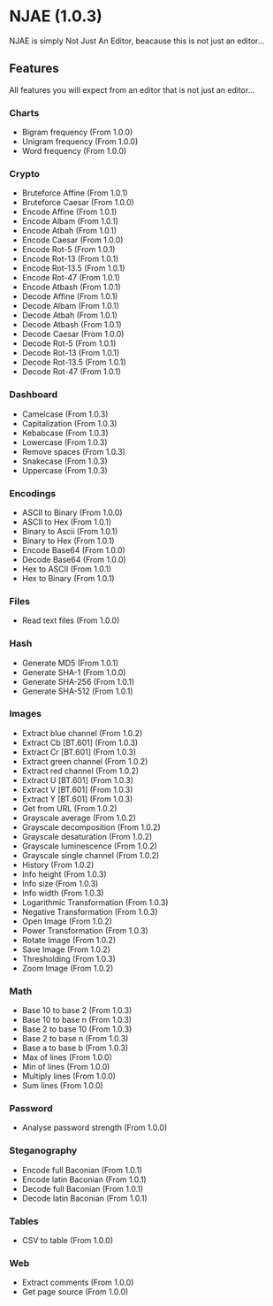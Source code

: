 # NJAE (1.0.3)

NJAE is simply Not Just An Editor, beacause this is not just an editor...

## Features

All features you will expect from an editor that is not just an editor...

### Charts

+ Bigram frequency (From 1.0.0)
+ Unigram frequency (From 1.0.0)
+ Word frequency (From 1.0.0)

### Crypto

+ Bruteforce Affine (From 1.0.1)
+ Bruteforce Caesar (From 1.0.0)
+ Encode Affine (From 1.0.1)
+ Encode Albam (From 1.0.1)
+ Encode Atbah (From 1.0.1)
+ Encode Caesar (From 1.0.0)
+ Encode Rot-5 (From 1.0.1)
+ Encode Rot-13 (From 1.0.1)
+ Encode Rot-13.5 (From 1.0.1)
+ Encode Rot-47 (From 1.0.1)
+ Encode Atbash (From 1.0.1)
+ Decode Affine (From 1.0.1)
+ Decode Albam (From 1.0.1)
+ Decode Atbah (From 1.0.1)
+ Decode Atbash (From 1.0.1)
+ Decode Caesar (From 1.0.0)
+ Decode Rot-5 (From 1.0.1)
+ Decode Rot-13 (From 1.0.1)
+ Decode Rot-13.5 (From 1.0.1)
+ Decode Rot-47 (From 1.0.1)

### Dashboard

+ Camelcase (From 1.0.3)
+ Capitalization (From 1.0.3)
+ Kebabcase (From 1.0.3)
+ Lowercase (From 1.0.3)
+ Remove spaces (From 1.0.3)
+ Snakecase (From 1.0.3)
+ Uppercase (From 1.0.3)

### Encodings

+ ASCII to Binary (From 1.0.0)
+ ASCII to Hex (From 1.0.1)
+ Binary to Ascii (From 1.0.1)
+ Binary to Hex (From 1.0.1)
+ Encode Base64 (From 1.0.0)
+ Decode Base64 (From 1.0.0)
+ Hex to ASCII (From 1.0.1)
+ Hex to Binary (From 1.0.1)

### Files

+ Read text files (From 1.0.0)

### Hash

+ Generate MD5 (From 1.0.1)
+ Generate SHA-1 (From 1.0.0)
+ Generate SHA-256 (From 1.0.1)
+ Generate SHA-512 (From 1.0.1)

### Images

+ Extract blue channel (From 1.0.2)
+ Extract Cb [BT.601] (From 1.0.3)
+ Extract Cr [BT.601] (From 1.0.3)
+ Extract green channel (From 1.0.2)
+ Extract red channel (From 1.0.2)
+ Extract U [BT.601] (From 1.0.3)
+ Extract V [BT.601] (From 1.0.3)
+ Extract Y [BT.601] (From 1.0.3)
+ Get from URL (From 1.0.2)
+ Grayscale average (From 1.0.2)
+ Grayscale decomposition (From 1.0.2)
+ Grayscale desaturation (From 1.0.2)
+ Grayscale luminescence (From 1.0.2)
+ Grayscale single channel (From 1.0.2)
+ History (From 1.0.2)
+ Info height (From 1.0.3)
+ Info size (From 1.0.3)
+ Info width (From 1.0.3)
+ Logarithmic Transformation (From 1.0.3)
+ Negative Transformation (From 1.0.3)
+ Open Image (From 1.0.2)
+ Power Transformation (From 1.0.3)
+ Rotate Image (From 1.0.2)
+ Save Image (From 1.0.2)
+ Thresholding (From 1.0.3)
+ Zoom Image (From 1.0.2)

### Math

+ Base 10 to base 2 (From 1.0.3)
+ Base 10 to base n (From 1.0.3)
+ Base 2 to base 10 (From 1.0.3)
+ Base 2 to base n (From 1.0.3)
+ Base a to base b (From 1.0.3)
+ Max of lines (From 1.0.0)
+ Min of lines (From 1.0.0)
+ Multiply lines (From 1.0.0)
+ Sum lines (From 1.0.0)

### Password

+ Analyse password strength (From 1.0.0)

### Steganography

+ Encode full Baconian (From 1.0.1)
+ Encode latin Baconian (From 1.0.1)
+ Decode full Baconian (From 1.0.1)
+ Decode latin Baconian (From 1.0.1)

### Tables

+ CSV to table (From 1.0.0)

### Web

+ Extract comments (From 1.0.0)
+ Get page source (From 1.0.0)
